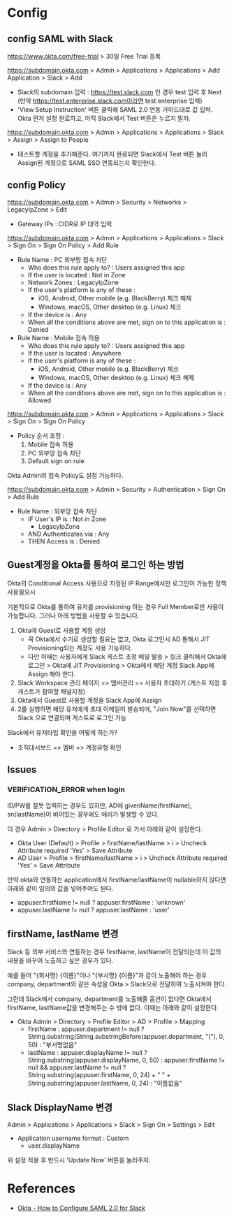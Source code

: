 # Config

## config SAML with Slack

https://www.okta.com/free-trial > 30일 Free Trial 등록



https://subdomain.okta.com > Admin > Applications > Applications > Add Application > Slack > Add

- Slack의 subdomain 입력 : https://test.slack.com 인 경우 test 입력 후 Next (만약 https://test.enterprise.slack.com이라면 test.enterprise 입력)
- 'View Setup Instruction' 버튼 클릭해 SAML 2.0 연동 가이드대로 값 입력. Okta 먼저 설정 완료하고, 아직 Slack에서 Test 버튼은 누르지 말자. 



https://subdomain.okta.com > Admin > Applications > Applications > Slack > Assign > Assign to People

- 테스트할 계정을 추가해준다. 여기까지 완료되면 Slack에서 Test 버튼 눌러 Assign된 계정으로 SAML SSO 연동되는지 확인한다. 



## config Policy

https://subdomain.okta.com > Admin > Security > Networks > LegacyIpZone > Edit

- Gateway IPs : CIDR로 IP 대역 입력



https://subdomain.okta.com > Admin > Applications > Applications > Slack > Sign On > Sign On Policy > Add Rule

- Rule Name : PC 외부망 접속 차단
    - Who does this rule apply to? : Users assigned this app
    - If the user is located : Not in Zone
    - Network Zones : LegacyIpZone
    - If the user's platform is any of these : 
        - iOS, Android, Other mobile (e.g. BlackBerry) 체크 해제
        - Windows, macOS, Other desktop (e.g. Linux) 체크
    - If the device is : Any
    - When all the conditions above are met, sign on to this application is : Denied
- Rule Name : Mobile 접속 허용
    - Who does this rule apply to? : Users assigned this app
    - If the user is located : Anywhere
    - If the user's platform is any of these : 
        - iOS, Android, Other mobile (e.g. BlackBerry) 체크
        - Windows, macOS, Other desktop (e.g. Linux) 체크 해제
    - If the device is : Any
    - When all the conditions above are met, sign on to this application is : Allowed



https://subdomain.okta.com > Admin > Applications > Applications > Slack > Sign On > Sign On Policy

- Policy 순서 조정 : 
    1. Mobile 접속 허용
    2. PC 외부망 접속 차단
    3. Default sign on rule



Okta Admin의 접속 Policy도 설정 가능하다. 

https://subdomain.okta.com > Admin > Security > Authentication > Sign On > Add Rule

- Rule Name : 외부망 접속 차단
    - IF User's IP is : Not in Zone
        - LegacyIpZone
    - AND Authenticates via : Any
    - THEN Access is : Denied



## Guest계정을 Okta를 통하여 로그인 하는 방법

Okta의 Conditional Access 사용으로 지정된 IP Range에서만 로그인이 가능한 정책 사용필요시

기본적으로 Okta를 통하여 유저를 provisioning 하는 경우 Full Member로만 사용이 가능합니다. 그러나 아래 방법을 사용할 수 있습니다.

1. Okta에 Guest로 사용할 계정 생성
    - 꼭 Okta에서 수기로 생성할 필요는 없고, Okta 로그인시 AD 통해서 JIT Provisioning되는 계정도 사용 가능하다.
    - 다만 이때는 사용자에게 Slack 게스트 초청 메일 발송 > 링크 클릭해서 Okta에 로그인 > Okta에 JIT Provisioning > Okta에서 해당 계정 Slack App에 Assign 해야 한다.
2. Slack Workspace 관리 페이지 => 멤버관리 => 사용자 초대하기 (게스트 지정 후 게스트가 참여할 채널지정)
3. Okta에서 Guest로 사용할 계정을 Slack App에 Assign 
4. 2를 실행하면 해당 유저에게 초대 이메일이 발송되며, "Join Now"를 선택하면 Slack 으로 연결되며 게스트로 로그인 가능 



Slack에서 유저타입 확인을 어떻게 하는가?

- 조직대시보드 => 멤버 => 계정유형 확인



## Issues

### VERIFICATION_ERROR when login

ID/PW를 잘못 입력하는 경우도 있지만, AD에 givenName(firstName), sn(lastName)이 비어있는 경우에도 에러가 발생할 수 있다. 

이 경우 Admin > Directory > Profile Editor 로 가서 아래와 같이 설정한다.

- Okta User (Default) > Profile > firstName/lastName > i > Uncheck Attribute required 'Yes' > Save Attribute
- AD User > Profile > firstName/lastName > i > Uncheck Attribute required 'Yes' > Save Attribute

만약 okta와 연동하는 application에서 firstName/lastName이 nullable하지 않다면 아래와 같이 임의의 값을 넣어주어도 된다.

- appuser.firstName != null ? appuser.firstName : 'unknown'
- appuser.lastName != null ? appuser.lastName : 'user'



## firstName, lastName 변경

Slack 등 외부 서비스와 연동하는 경우 firstName, lastName이 전달되는데 이 값의 내용을 바꾸어 노출하고 싶은 경우가 있다. 

예를 들어 "{회사명} {이름}"이나 "{부서명} {이름}"과 같이 노출해야 하는 경우 company, department와 같은 속성을 Okta > Slack으로 전달하여 노출시켜야 한다. 

그런데 Slack에서 company, department를 노출해줄 옵션이 없다면 Okta에서 firstName, lastName값을 변경해주는 수 밖에 없다. 이때는 아래와 같이 설정한다. 

- Okta Admin > Directory > Profile Editor > AD > Profile > Mapping
    - firstName : appuser.department != null ? String.substring(String.substringBefore(appuser.department, "("), 0, 50) : "부서명없음"
    - lastName : appuser.displayName != null ? String.substring(appuser.displayName, 0, 50) : appuser.firstName != null && appuser.lastName != null ? String.substring(appuser.firstName, 0, 24) + " " + String.substring(appuser.lastName, 0, 24) : "이름없음"



## Slack DisplayName 변경

Admin > Applications > Applications > Slack > Sign On > Settings > Edit

- Application username format : Custom
    - user.displayName

위 설정 적용 후 반드시 'Update Now' 버튼을 눌러주자.



# References

- [Okta - How to Configure SAML 2.0 for Slack](https://saml-doc.okta.com/SAML_Docs/How-to-Configure-SAML-2.0-for-Slack.html?baseAdminUrl=https://test-admin.okta.com&app=slack&instanceId=0oaoldkjhZrjCyo9k5d6)


